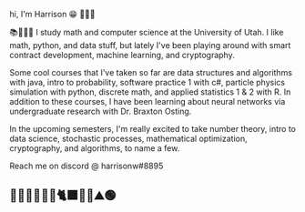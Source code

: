 hi, I'm Harrison 😁 🙋🏻‍♂  

📚👨🏻‍💻 I study math and computer science at the University of Utah. I like math, python, and data stuff, but lately I've been playing around with smart contract development, machine learning, and cryptography.  

Some cool courses that I've taken so far are data structures and algorithms with java, intro to probability, software practice 1 with c#, particle physics simulation with python, discrete math, and applied statistics 1 & 2 with R. In addition to these courses, I have been learning about neural networks via undergraduate research with Dr. Braxton Osting.

In the upcoming semesters, I'm really excited to take number theory, intro to data science, stochastic processes, mathematical optimization, cryptography, and algorithms, to name a few.  
   
Reach me on discord @ harrisonw#8895  

## 🐉🌱🔮🧙🏼‍♂️🐈‍⬛✨🧋⛰🟢
<!---
harrison-webb/harrison-webb is a ✨ special ✨ repository because its `README.md` (this file) appears on your GitHub profile.
You can click the Preview link to take a look at your changes.
--->
